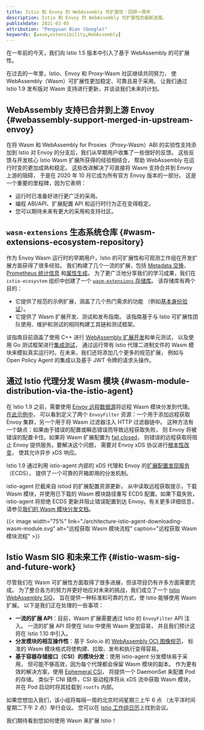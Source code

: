 ```yaml
---
title: Istio 和 Envoy 的 WebAssembly 可扩展性：回顾一周年
description: Istio 和 Envoy 的 WebAssembly 可扩展性的最新进展。
publishdate: 2021-03-05
attribution: "Pengyuan Bian (Google)"
keywords: [wasm,extensibility,WebAssembly]
---
```


在一年前的今天，我们向 Istio 1.5 版本中引入了基于 WebAssembly 的可扩展性。

在过去的一年里，Istio、Envoy 和 Proxy-Wasm 社区继续共同努力，
使 WebAssembly（Wasm）可扩展性更加稳定、可靠且易于采用。
让我们通过 Istio 1.9 发布版对 Wasm 支持进行更新，并谈谈我们未来的计划。

## WebAssembly 支持已合并到上游 Envoy {#webassembly-support-merged-in-upstream-envoy}

在将 Wasm 和 WebAssembly for Proxies（Proxy-Wasm）ABI
的实验性支持添加到 Istio 对 Envoy 的分支后，我们从早期用户收集了一些很好的反馈。
这些反馈与开发核心 Istio Wasm 扩展所获得的经验相结合，
帮助 WebAssembly 在运行时变的更加成熟和稳定。
这些改进解决了可直接将 Wasm 支持合并到 Envoy 上游的阻碍，
于是在 2020 年 10 月它成为所有官方 Envoy 版本的一部分。
这是一个重要的里程碑，因为它表明：

* 运行时已准备好进行更广泛的采用。
* 编程 ABI/API、扩展配置 API 和运行时行为正在变得稳定。
* 您可以期待未来有更大的采用和支持社区。

## `wasm-extensions` 生态系统仓库 {#wasm-extensions-ecosystem-repository}

作为 Envoy Wasm 运行时的早期用户，Istio 的可扩展性和可观测工作组在开发扩展方面获得了很多经验。
我们构建了几个一流的扩展，包括 [Metadata 交换](https://archive.istio.io/v1.17/docs/reference/config/proxy_extensions/metadata_exchange/)、
[Prometheus 统计信息](https://archive.istio.io/v1.17/docs/reference/config/proxy_extensions/stats/)
和[属性生成](https://archive.istio.io/v1.17/docs/reference/config/proxy_extensions/attributegen/)。
为了更广泛地分享我们的学习成果，我们在 `istio-ecosystem`
组织中创建了一个 [`wasm-extensions` 存储库](https://github.com/istio-ecosystem/wasm-extensions)。
该存储库有两个目的：

* 它提供了规范的示例扩展，涵盖了几个热门需求的功能
  （例如[基本身份验证](https://github.com/istio-ecosystem/wasm-extensions/tree/master/extensions/basic_auth)）。
* 它提供了 Wasm 扩展开发、测试和发布指南。
  该指南基于与 Istio 可扩展性团队使用、维护和测试的相同构建工具链和测试框架。

该指南目前涵盖了使用 C++ 进行
[WebAssembly 扩展开发](https://github.com/istio-ecosystem/wasm-extensions/blob/master/doc/write-a-wasm-extension-with-cpp.md)和单元测试，
以及使用 Go 测试框架进行[集成测试](https://github.com/istio-ecosystem/wasm-extensions/blob/master/doc/write-integration-test.md)，
通过运行带有 Istio 代理二进制文件的 Wasm
模块来模拟真实运行时。在未来，我们还将添加几个更多的规范扩展，
例如与 Open Policy Agent 的集成以及基于 JWT 令牌的请求头操作。

## 通过 Istio 代理分发 Wasm 模块 {#wasm-module-distribution-via-the-istio-agent}

在 Istio 1.9 之前，需要使用
[Envoy 远程数据源](https://www.envoyproxy.io/docs/envoy/latest/api-v3/config/core/v3/base.proto#config-core-v3-remotedatasource)将远程 Wasm 模块分发到代理。
[在此示例中](https://gist.github.com/bianpengyuan/8377898190e8052ffa36e88a16911910)，
可以看到定义了两个 `EnvoyFilter` 资源：一个用于添加远程获取 Envoy
集群，另一个用于将 Wasm 过滤器注入 HTTP 过滤器链中。
这种方法有一个缺点：如果由于错误的配置或瞬态错误而导致远程获取失败，
则 Envoy 将被错误的配置卡住。如果将 Wasm 扩展配置为
[fail closed](https://www.envoyproxy.io/docs/envoy/latest/api-v3/extensions/wasm/v3/wasm.proto#extensions-wasm-v3-pluginconfig)，
则错误的远程获取将阻止 Envoy 提供服务。要解决这个问题，
需要对 Envoy xDS 协议进行[根本性改变](https://github.com/envoyproxy/envoy/issues/9447)，
使其允许异步 xDS 响应。

Istio 1.9 通过利用 istio-agent 内部的 xDS 代理和 Envoy
的[扩展配置发现服务](https://www.envoyproxy.io/docs/envoy/latest/configuration/overview/extension)（ECDS），
提供了一个可靠的开箱即用的分发机制。

istio-agent 拦截来自 istiod 的扩展配置资源更新，
从中读取远程获取提示，下载 Wasm 模块，并使用已下载的 Wasm
模块路径重写 ECDS 配置。如果下载失败，istio-agent 将拒绝
ECDS 更新并阻止错误配置到达 Envoy。有关更多详细信息，
请参见[我们的 Wasm 模块分发文档](/zh/docs/tasks/extensibility/wasm-module-distribution/)。

{{< image width="75%"
    link="./architecture-istio-agent-downloading-wasm-module.svg"
    alt="远程获取 Wasm 模块流程"
    caption="远程获取 Wasm 模块流程"
    >}}

## Istio Wasm SIG 和未来工作 {#istio-wasm-sig-and-future-work}

尽管我们在 Wasm 可扩展性方面取得了很多进展，但该项目仍有许多方面需要完成。
为了整合各方的努力并更好地应对未来的挑战，我们成立了一个
[Istio WebAssembly SIG](https://discuss.istio.io/t/introducing-wasm-sig/9930)，
旨在提供一种标准和可靠的方式，使 Istio 能够使用 Wasm 扩展。
以下是我们正在处理的一些事项：

* **一流的扩展 API**：目前，Wasm 扩展需要通过 Istio 的 `EnvoyFilter` API 注入。
  一流的扩展 API 将使在 Istio 中使用 Wasm 更加容易，
  并且我们预计这将在 Istio 1.10 中引入。
* **分发模块的相互操作性**：基于 Solo.io 的
  [WebAssembly OCI 图像规范](https://www.solo.io/blog/announcing-the-webassembly-wasm-oci-image-spec/)，
  标准的 Wasm 模块格式将使构建、拉取、发布和执行变得容易。
* **基于容器存储接口（CSI）的模块分发**：使用 istio-agent 分发模块易于采用，
  但可能不够高效，因为每个代理都会保留 Wasm 模块的副本。
  作为更有效的解决方案，使用
  [Ephemeral CSI](https://kubernetes-csi.github.io/docs/ephemeral-local-volumes.html)，
  将提供一个 DaemonSet 来配置 Pod 的存储。
  类似于 CNI 插件，CSI 驱动程序将从 xDS 流中获取 Wasm 模块，
  并在 Pod 启动时将其挂载到 `rootfs` 内部。

如果您想加入我们，该小组将每隔一周的北京时间星期三上午 6 点
（太平洋时间星期二下午 2 点）举行会议。
您可以在 [Istio 工作组日历](https://github.com/istio/community/blob/master/WORKING-GROUPS.md#working-group-meetings)上找到会议。

我们期待看到您如何使用 Wasm 来扩展 Istio！
